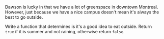 Dawson is lucky in that we have a lot of greenspace in downtown Montreal. However, just because we have a nice campus doesn't mean it's always the best to go outside. 

Write a function that determines is it's a good idea to eat outside. Return `true` if it is summer and not raining, otherwise return `false`.

